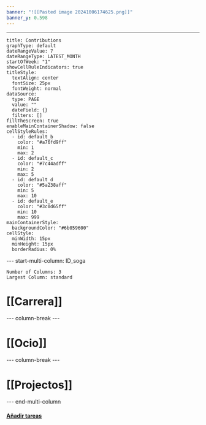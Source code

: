 ```yaml
---
banner: "![[Pasted image 20241006174625.png]]"
banner_y: 0.598
---
```

---


```contributionGraph
title: Contributions
graphType: default
dateRangeValue: 7
dateRangeType: LATEST_MONTH
startOfWeek: "1"
showCellRuleIndicators: true
titleStyle:
  textAlign: center
  fontSize: 25px
  fontWeight: normal
dataSource:
  type: PAGE
  value: ""
  dateField: {}
  filters: []
fillTheScreen: true
enableMainContainerShadow: false
cellStyleRules:
  - id: default_b
    color: "#a76fd9ff"
    min: 1
    max: 2
  - id: default_c
    color: "#7c44adff"
    min: 2
    max: 5
  - id: default_d
    color: "#5a238aff"
    min: 5
    max: 10
  - id: default_e
    color: "#3c0d65ff"
    min: 10
    max: 999
mainContainerStyle:
  backgroundColor: "#6b059600"
cellStyle:
  minWidth: 15px
  minHeight: 15px
  borderRadius: 0%

```


--- start-multi-column: ID_soga

```column-settings
Number of Columns: 3
Largest Column: standard
```

# [[Carrera]]

--- column-break ---

# [[Ocio]]

--- column-break ---

# [[Projectos]]

--- end-multi-column

#### [Añadir tareas](Tareas.md)

